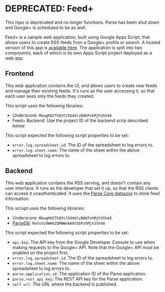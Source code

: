 # DEPRECATED: Feed+

This repo is deprecated and no longer functions. Parse has been shut down and Google+ is scheduled to be as well.

Feed+ is a sample web application, built using Google Apps Script, that allows
users to create RSS feeds from a Google+ profile or search. A hosted version of
this app is
[available here](https://script.google.com/macros/s/AKfycby-KOzuotva72PMUG57zIJl16Sa_iu17GHU6d2VdubRQTxmGGU/exec).
The application is split into two components, each of which is its own Apps
Script project deployed as a web app.

## Frontend

This web application contains the UI, and allows users to create new feeds and
manage their existing feeds. It's runs as the user accessing it, so that each
user sees only the feeds they created.

This script uses the following libraries:

- Underscore: `MGwgKN2Th03tJ5OdmlzB8KPxhMjh3Sh48`
- Feed+ Backend: Use the project ID of the backend scrip described below

This script expected the following script properties to be set:

- `error.log.spreadsheet.id`: The ID of the spreadsheet to log errors to.
- `error.log.sheet.name`: The name of the sheet within the above spreadsheet
  to log errors to.

## Backend

This web application contains the RSS serving, and doesn't contain any user
interface. It runs as the developer that set it up, so that the RSS clients can
access it unauthenticated. It uses the
[Parse Core datasore](https://www.parse.com/products/core) to store feed
information.

This scrupt uses the following libraries:

- Underscore: `MGwgKN2Th03tJ5OdmlzB8KPxhMjh3Sh48`
- [ParseDb](https://github.com/erickoledadevrel/parsedb):
  `MxhsVzdWH6ZQMWWeAA9tObPxhMjh3Sh48`

This script expected the following script properties to be set:

- `api.key`: The API key from the Google Developer Console to use when making
  requests to the Google+ API. Note that the Google+ API must be enabled on the
  project first.
- `error.log.spreadsheet.id`: The ID of the spreadsheet to log errors to.
- `error.log.sheet.name`: The name of the sheet within the above spreadsheet
  to log errors to.
- `parse.application_id`: The application ID of the Parse application.
- `parse.rest_api_key`: The REST API key for the Parse application.
- `self.url`: The URL where the backend is published.
